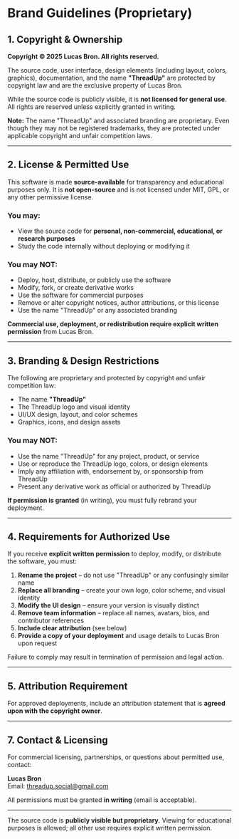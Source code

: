 # Brand Guidelines (Proprietary)

## 1. Copyright & Ownership

**Copyright © 2025 Lucas Bron. All rights reserved.**

The source code, user interface, design elements (including layout, colors, graphics), documentation, and the name **"ThreadUp"** are protected by copyright law and are the exclusive property of Lucas Bron.

While the source code is publicly visible, it is **not licensed for general use**. All rights are reserved unless explicitly granted in writing.

**Note:** The name "ThreadUp" and associated branding are proprietary. Even though they may not be registered trademarks, they are protected under applicable copyright and unfair competition laws.

---

## 2. License & Permitted Use

This software is made **source-available** for transparency and educational purposes only. It is **not open-source** and is not licensed under MIT, GPL, or any other permissive license.

### You may:

- View the source code for **personal, non-commercial, educational, or research purposes**
- Study the code internally without deploying or modifying it

### You may NOT:

- Deploy, host, distribute, or publicly use the software
- Modify, fork, or create derivative works
- Use the software for commercial purposes
- Remove or alter copyright notices, author attributions, or this license
- Use the name "ThreadUp" or any associated branding

**Commercial use, deployment, or redistribution require explicit written permission** from Lucas Bron.

---

## 3. Branding & Design Restrictions

The following are proprietary and protected by copyright and unfair competition law:

- The name **"ThreadUp"**
- The ThreadUp logo and visual identity
- UI/UX design, layout, and color schemes
- Graphics, icons, and design assets

### You may NOT:

- Use the name "ThreadUp" for any project, product, or service
- Use or reproduce the ThreadUp logo, colors, or design elements
- Imply any affiliation with, endorsement by, or sponsorship from ThreadUp
- Present any derivative work as official or authorized by ThreadUp

**If permission is granted** (in writing), you must fully rebrand your deployment.

---

## 4. Requirements for Authorized Use

If you receive **explicit written permission** to deploy, modify, or distribute the software, you must:

1. **Rename the project** – do not use "ThreadUp" or any confusingly similar name
2. **Replace all branding** – create your own logo, color scheme, and visual identity
3. **Modify the UI design** – ensure your version is visually distinct
4. **Remove team information** – replace all names, avatars, bios, and contributor references
5. **Include clear attribution** (see below)
6. **Provide a copy of your deployment** and usage details to Lucas Bron upon request

Failure to comply may result in termination of permission and legal action.

---

## 5. Attribution Requirement

For approved deployments, include an attribution statement that is **agreed upon with the copyright owner**.

---

## 7. Contact & Licensing

For commercial licensing, partnerships, or questions about permitted use, contact:

**Lucas Bron**  
Email: threadup.social@gmail.com

All permissions must be granted **in writing** (email is acceptable).

---

The source code is **publicly visible but proprietary**. Viewing for educational purposes is allowed; all other use requires explicit written permission.
